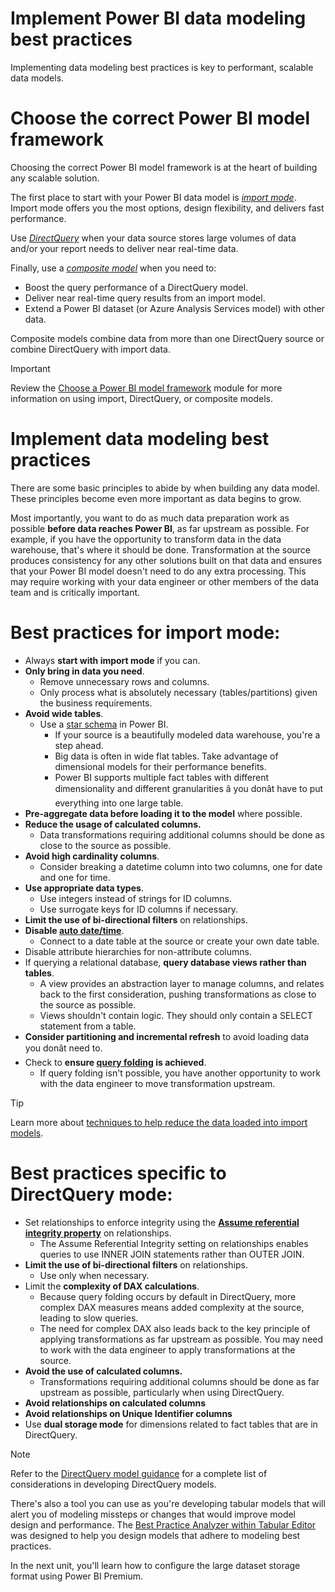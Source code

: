 
# 
# Implement Power BI data modeling best practices

Implementing data modeling best practices is key to performant, scalable data models.

## 
# Choose the correct Power BI model framework

Choosing the correct Power BI model framework is at the heart of building any scalable solution.

The first place to start with your Power BI data model is [*import mode*](/en-us/power-bi/connect-data/service-dataset-modes-understand#import-mode). Import mode offers you the most options, design flexibility, and delivers fast performance.

Use [*DirectQuery*](/en-us/power-bi/connect-data/service-dataset-modes-understand#directquery-mode) when your data source stores large volumes of data and/or your report needs to deliver near real-time data.

Finally, use a [*composite model*](/en-us/power-bi/connect-data/service-dataset-modes-understand#composite-mode) when you need to:

- Boost the query performance of a DirectQuery model.
- Deliver near real-time query results from an import model.
- Extend a Power BI dataset (or Azure Analysis Services model) with other data.

Composite models combine data from more than one DirectQuery source or combine DirectQuery with import data.

Important

Review the [Choose a Power BI model framework](/en-us/training/modules/choose-power-bi-model-framework/) module for more information on using import, DirectQuery, or composite models.

## 
# Implement data modeling best practices

There are some basic principles to abide by when building any data model. These principles become even more important as data begins to grow.

Most importantly, you want to do as much data preparation work as possible **before data reaches Power BI**, as far upstream as possible. For example, if you have the opportunity to transform data in the data warehouse, that's where it should be done. Transformation at the source produces consistency for any other solutions built on that data and ensures that your Power BI model doesn't need to do any extra processing. This may require working with your data engineer or other members of the data team and is critically important.

### 
# Best practices for import mode:

- Always **start with import mode** if you can.
- **Only bring in data you need**.
	- Remove unnecessary rows and columns.
	- Only process what is absolutely necessary (tables/partitions) given the business requirements.
- **Avoid wide tables**.
	- Use a [star schema](/en-us/power-bi/guidance/star-schema) in Power BI.
		- If your source is a beautifully modeled data warehouse, you're a step ahead.
		- Big data is often in wide flat tables. Take advantage of dimensional models for their performance benefits.
		- Power BI supports multiple fact tables with different dimensionality and different granularities â you donât have to put everything into one large table.
- **Pre-aggregate data before loading it to the model** where possible.
- **Reduce the usage of calculated columns.**
	- Data transformations requiring additional columns should be done as close to the source as possible.
- **Avoid high cardinality columns**.
	- Consider breaking a datetime column into two columns, one for date and one for time.
- **Use appropriate data types**.
	- Use integers instead of strings for ID columns.
	- Use surrogate keys for ID columns if necessary.
- **Limit the use of bi-directional filters** on relationships.
- **Disable [auto date/time](/en-us/power-bi/guidance/auto-date-time)**.
	- Connect to a date table at the source or create your own date table.
- Disable attribute hierarchies for non-attribute columns.
- If querying a relational database, **query database views rather than tables**.
	- A view provides an abstraction layer to manage columns, and relates back to the first consideration, pushing transformations as close to the source as possible.
	- Views shouldn't contain logic. They should only contain a SELECT statement from a table.
- **Consider partitioning and incremental refresh** to avoid loading data you donât need to.
- Check to **ensure [query folding](/en-us/power-query/power-query-folding) is achieved**.
	- If query folding isn't possible, you have another opportunity to work with the data engineer to move transformation upstream.

Tip

Learn more about [techniques to help reduce the data loaded into import models](/en-us/power-bi/guidance/import-modeling-data-reduction).

### 
# Best practices specific to DirectQuery mode:

- Set relationships to enforce integrity using the **[Assume referential integrity property](/en-us/power-bi/connect-data/desktop-assume-referential-integrity)** on relationships.
	- The Assume Referential Integrity setting on relationships enables queries to use INNER JOIN statements rather than OUTER JOIN.
- **Limit the use of bi-directional filters** on relationships.
	- Use only when necessary.
- Limit the **complexity of DAX calculations**.
	- Because query folding occurs by default in DirectQuery, more complex DAX measures means added complexity at the source, leading to slow queries.
	- The need for complex DAX also leads back to the key principle of applying transformations as far upstream as possible. You may need to work with the data engineer to apply transformations at the source.
- **Avoid the use of calculated columns.**
	- Transformations requiring additional columns should be done as far upstream as possible, particularly when using DirectQuery.
- **Avoid relationships on calculated columns**
- **Avoid relationships on Unique Identifier columns**
- Use **dual storage mode** for dimensions related to fact tables that are in DirectQuery.

Note

Refer to the [DirectQuery model guidance](/en-us/power-bi/guidance/directquery-model-guidance) for a complete list of considerations in developing DirectQuery models.

There's also a tool you can use as you're developing tabular models that will alert you of modeling missteps or changes that would improve model design and performance. The [Best Practice Analyzer within Tabular Editor](https://powerbi.microsoft.com/blog/best-practice-rules-to-improve-your-models-performance/) was designed to help you design models that adhere to modeling best practices.

In the next unit, you'll learn how to configure the large dataset storage format using Power BI Premium.



